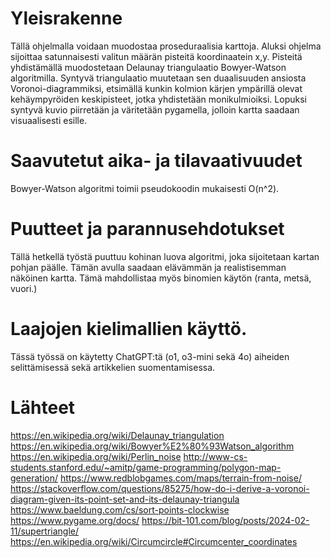 # Yleisrakenne
Tällä ohjelmalla voidaan muodostaa proseduraalisia karttoja. Aluksi ohjelma sijoittaa satunnaisesti valitun määrän pisteitä koordinaatein x,y. Pisteitä yhdistämällä muodostetaan Delaunay triangulaatio Bowyer-Watson algoritmilla. Syntyvä triangulaatio muutetaan sen duaalisuuden ansiosta Voronoi-diagrammiksi, etsimällä kunkin kolmion kärjen ympärillä olevat kehäympyröiden keskipisteet, jotka yhdistetään monikulmioiksi. Lopuksi syntyvä kuvio piirretään ja väritetään pygamella, jolloin kartta saadaan visuaalisesti esille.

# Saavutetut aika- ja tilavaativuudet
Bowyer-Watson algoritmi toimii pseudokoodin mukaisesti O(n^2).

# Puutteet ja parannusehdotukset
Tällä hetkellä työstä puuttuu kohinan luova algoritmi, joka sijoitetaan kartan pohjan päälle. Tämän avulla saadaan elävämmän ja realistisemman näköinen kartta. Tämä mahdollistaa myös binomien käytön (ranta, metsä, vuori.)

# Laajojen kielimallien käyttö.
Tässä työssä on käytetty ChatGPT:tä (o1, o3-mini sekä 4o) aiheiden selittämisessä sekä artikkelien suomentamisessa. 

# Lähteet
https://en.wikipedia.org/wiki/Delaunay_triangulation
https://en.wikipedia.org/wiki/Bowyer%E2%80%93Watson_algorithm
https://en.wikipedia.org/wiki/Perlin_noise
http://www-cs-students.stanford.edu/~amitp/game-programming/polygon-map-generation/
https://www.redblobgames.com/maps/terrain-from-noise/
https://stackoverflow.com/questions/85275/how-do-i-derive-a-voronoi-diagram-given-its-point-set-and-its-delaunay-triangula
https://www.baeldung.com/cs/sort-points-clockwise
https://www.pygame.org/docs/
https://bit-101.com/blog/posts/2024-02-11/supertriangle/
https://en.wikipedia.org/wiki/Circumcircle#Circumcenter_coordinates
